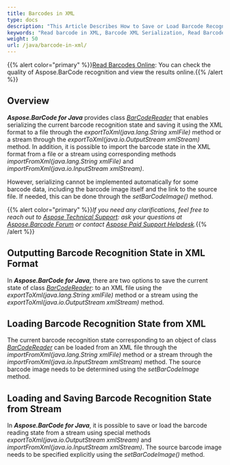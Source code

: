 ```yaml
---
title: Barcodes in XML
type: docs
description: "This Article Describes How to Save or Load Barcode Recognition State in the XML format"
keywords: "Read barcode in XML, Barcode XML Serialization, Read Barcode from Stream, Scan Barcode from Image, Many Barcodes in One Image, Read PDF417 Barcode, Barcode in WPF Project, Aspose.BarCode, Read Barcodes in Java"
weight: 50
url: /java/barcode-in-xml/
---
```

{{% alert color="primary" %}}[Read Barcodes Online](https://products.aspose.app/barcode/recognize): You can check the quality of Aspose.BarCode recognition and view the results online.{{% /alert %}}

## **Overview**
***Aspose.BarCode for Java*** provides class [*BarCodeReader*](https://apireference.aspose.com/barcode/java/com.aspose.barcode.barcoderecognition/BarCodeReader) that enables serializing the current barcode recognition state and saving it using the XML format to a file through the *exportToXml(java.lang.String xmlFile)* method or a stream through the *exportToXml(java.io.OutputStream xmlStream)* method. In addition, it is possible to import the barcode state in the XML format from a file or a stream using corresponding methods *importFromXml(java.lang.String xmlFile)* and *importFromXml(java.io.InputStream xmlStream)*. 
  
However, serializing cannot be implemented automatically for some barcode data, including the barcode image itself and the link to the source file. If needed, this can be done through the *setBarCodeImage()* method.    

{{% alert color="primary" %}}*If you need any clarifications, feel free to reach out to [Aspose Technical Support](/barcode/java/technical-support/): ask your questions at [Aspose.Barcode Forum](https://forum.aspose.com/c/barcode/13) or contact [Aspose Paid Support Helpdesk](https://helpdesk.aspose.com/).*{{% /alert %}}

## **Outputting Barcode Recognition State in XML Format**
In ***Aspose.BarCode for Java***, there are two options to save the current state of class [*BarCodeReader*](https://apireference.aspose.com/barcode/java/com.aspose.barcode.barcoderecognition/BarCodeReader): to an XML file using the *exportToXml(java.lang.String xmlFile)* method or a stream using the *exportToXml(java.io.OutputStream xmlStream)* method. 
<!--The following code sample explains how to output the barcode recognition state to an XML file.   

{{< highlight csharp>}}
//init barcode reader
using (BarCodeReader read = new BarCodeReader())
{
    read.SetBarCodeReadType(DecodeType.Pdf417);
    read.BarcodeSettings.StripFNC = true;
    read.QualitySettings.MedianSmoothingWindowSize = 5;
    ////serialize BarCodeReader to file
    read.ExportToXml($"{path}readerPdf417.xml");
}
{{< /highlight >}}-->

## **Loading Barcode Recognition State from XML**
The current barcode recognition state corresponding to an object of class [*BarCodeReader*](https://apireference.aspose.com/barcode/java/com.aspose.barcode.barcoderecognition/BarCodeReader) can be loaded from an XML file through the *importFromXml(java.lang.String xmlFile)* method or a stream through the *importFromXml(java.io.InputStream xmlStream)* method. The source barcode image needs to be determined using the *setBarCodeImage* method. 
<!--The following code sample shows how to get the state of a [*BarCodeReader*](https://apireference.aspose.com/barcode/java/com.aspose.barcode.barcoderecognition/BarCodeReader) object from an XML file. 

{{< highlight csharp>}}
//load BarCodeReader from file
Console.WriteLine("BarCodeReaderSerialization:");
using (BarCodeReader read = BarCodeReader.ImportFromXml($"{path}readerPdf417.xml"))
{
    //set the recognized file because it is not stored
    read.SetBarCodeImage($"{recpath}many_pdf417.png");
    //initialized data
    Console.WriteLine($"StripFNC:{read.BarcodeSettings.StripFNC}");
    Console.WriteLine($"MedianSmoothingWindowSize:{read.QualitySettings.MedianSmoothingWindowSize}");
    //read
    Console.WriteLine($"Barcodes read: {read.ReadBarCodes().Length}");
    foreach (BarCodeResult result in read.FoundBarCodes)
        Console.WriteLine($"{result.CodeTypeName}:{result.CodeText}");
}
{{< /highlight >}}-->


## **Loading and Saving Barcode Recognition State from Stream**
In ***Aspose.BarCode for Java***, it is possible to save or load the barcode reading state from a stream using special methods *exportToXml(java.io.OutputStream xmlStream)* and *importFromXml(java.io.InputStream xmlStream)*. The source barcode image needs to be specified explicitly using the *setBarCodeImage()* method. 
<!--The following code sample shows how to save or load the barcode recognition state from a stream. 

{{< highlight csharp>}}
//stream 
MemoryStream ms = new MemoryStream();

//init barcode reader
using (BarCodeReader read = new BarCodeReader())
{
    read.SetBarCodeReadType(DecodeType.Pdf417);
    read.BarcodeSettings.StripFNC = true;
    read.QualitySettings.MedianSmoothingWindowSize = 5;
    ////serialize BarCodeReader to stream
    read.ExportToXml(ms);
    ms.Position = 0;
}

//load an instance of BarCodeReader from stream
Console.WriteLine("BarCodeReaderStreamSerialization:");
using (BarCodeReader read = BarCodeReader.ImportFromXml(ms))
{
    //set the recognized file because it is not stored
    read.SetBarCodeImage($"{recpath}many_pdf417.png");
    //initialized data
    Console.WriteLine($"StripFNC:{read.BarcodeSettings.StripFNC}");
    Console.WriteLine($"MedianSmoothingWindowSize:{read.QualitySettings.MedianSmoothingWindowSize}");
    //read
    Console.WriteLine($"Barcodes read: {read.ReadBarCodes().Length}");
    foreach (BarCodeResult result in read.FoundBarCodes)
        Console.WriteLine($"{result.CodeTypeName}:{result.CodeText}");
}
{{< /highlight >}}-->